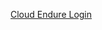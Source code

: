 [Cloud Endure Login](https://console.cloudendure.com/#/project/0816995b-c5a3-4d29-bcb5-89aba8e32bc6/machines)
